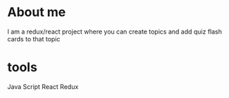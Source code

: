 # About me 
I am a redux/react project where you can create topics and add quiz flash cards to that topic

# tools
Java Script 
React
Redux
